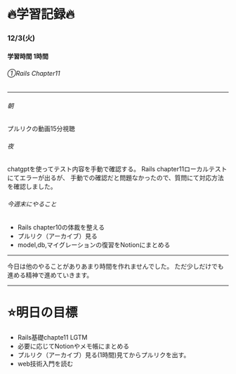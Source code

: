 # 🔥学習記録🔥
### 12/3(火)
#### 学習時間 1時間
###### ①Rails Chapter11 　

***
###### 朝
プルリクの動画15分視聴

###### 夜
chatgptを使ってテスト内容を手動で確認する。
Rails chapter11ローカルテストにてエラーが出るが、
手動での確認だと問題なかったので、質問にて対応方法を確認しました。



###### 今週末にやること
- Rails chapter10の体裁を整える
- プルリク（アーカイブ）見る
- model,db,マイグレーションの復習をNotionにまとめる

***
今日は他のやることがありあまり時間を作れませんでした。
ただ少しだけでも進める精神で進めていきます。

***
# ⭐️明日の目標
- Rails基礎chapte11 LGTM
- 必要に応じてNotionやメモ帳にまとめる
- プルリク（アーカイブ）見る(1時間)見てからプルリクを出す。
- web技術入門を読む
